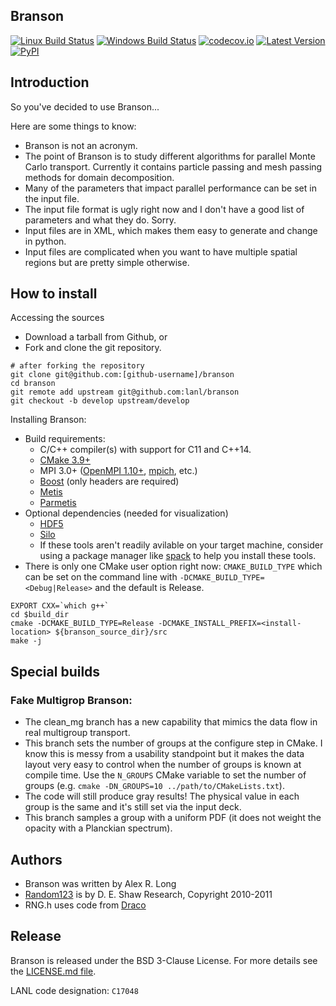 Branson
----------------

[![Linux Build Status](https://travis-ci.org/lanl/branson.svg?branch=develop)](https://travis-ci.org/lanl/branson)
[![Windows Build Status](https://ci.appveyor.com/api/projects/status/yp8r9jxl2gc9n1fs/branch/develop?svg=true)](https://ci.appveyor.com/project/lanl/branson)
[![codecov.io](https://codecov.io/github/lanl/branson/coverage.svg?branch=develop)](https://codecov.io/github/lanl/branson/branch/develop)
[![Latest Version](https://img.shields.io/github/release/lanl/branson.svg?style=flat-square)](https://github.com/lanl/branson/releases)
[![PyPI](https://img.shields.io/pypi/l/Django.svg)](https://github.com/lanl/branson/blob/develop/LICENSE.md)

## Introduction

So you've decided to use Branson...

Here are some things to know:

- Branson is not an acronym.
- The point of Branson is to study different algorithms for parallel Monte Carlo
  transport. Currently it contains particle passing and mesh passing methods for
  domain decomposition.
- Many of the parameters that impact parallel performance can be set in the
  input file.
- The input file format is ugly right now and I don't have a good list of
  parameters and what they do. Sorry.
- Input files are in XML, which makes them easy to generate and change in
  python.
- Input files are complicated when you want to have multiple spatial regions but
  are pretty simple otherwise.

## How to install

Accessing the sources

- Download a tarball from Github, or
- Fork and clone the git repository.
```
# after forking the repository
git clone git@github.com:[github-username]/branson
cd branson
git remote add upstream git@github.com:lanl/branson
git checkout -b develop upstream/develop
```

Installing Branson:

- Build requirements:
  - C/C++ compiler(s) with support for C11 and C++14.
  - [CMake 3.9+](https://cmake.org/download/)
  - MPI 3.0+ ([OpenMPI 1.10+](https://www.open-mpi.org/software/ompi/),
    [mpich](http://www.mpich.org), etc.)
  - [Boost](http://www.boost.org) (only headers are required)
  - [Metis](http://glaros.dtc.umn.edu/gkhome/metis/metis/overview)
  - [Parmetis](http://glaros.dtc.umn.edu/gkhome/metis/parmetis/overview)
- Optional dependencies (needed for visualization)
  - [HDF5](https://support.hdfgroup.org/HDF5/)
  - [Silo](http://wci.llnl.gov/simulation/computer-codes/silo)
  - If these tools aren't readily avilable on your target machine, consider
    using a package manager like [spack](https://github.com/spack/spack) to help
    you install these tools.
- There is only one CMake user option right now: `CMAKE_BUILD_TYPE` which can be
  set on the command line with `-DCMAKE_BUILD_TYPE=<Debug|Release>` and the
  default is Release.

```
EXPORT CXX=`which g++`
cd $build_dir
cmake -DCMAKE_BUILD_TYPE=Release -DCMAKE_INSTALL_PREFIX=<install-location> ${branson_source_dir}/src
make -j
```

## Special builds

### Fake Multigrop Branson:

- The clean_mg branch has a new capability that mimics the data flow in real
  multigroup transport.
- This branch sets the number of groups at the configure step in CMake. I know
  this is messy from a usability standpoint but it makes the data layout very
  easy to control when the number of groups is known at compile time. Use the
  `N_GROUPS` CMake variable to set the number of groups (e.g. `cmake
  -DN_GROUPS=10 ../path/to/CMakeLists.txt`).
- The code will still produce gray results! The physical value in each group is
  the same and it's still set via the input deck.
- This branch samples a group with a uniform PDF (it does not weight the opacity
  with a Planckian spectrum).

## Authors

- Branson was written by Alex R. Long
- [Random123](http://www.deshawresearch.com/resources_random123.html)
  is by D. E. Shaw Research, Copyright 2010-2011
- RNG.h uses code from [Draco](https://github.com/lanl/Draco)

## Release

Branson is released under the BSD 3-Clause License. For more details see the
[LICENSE.md file](https://github.com/lanl/branson/blob/develop/LICENSE.md).

LANL code designation: `C17048`
